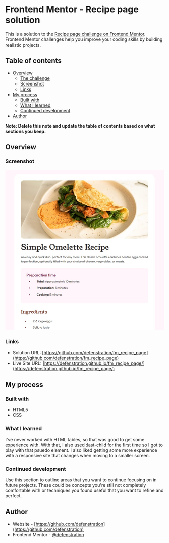 # Frontend Mentor - Recipe page solution

This is a solution to the [Recipe page challenge on Frontend Mentor](https://www.frontendmentor.io/challenges/recipe-page-KiTsR8QQKm). Frontend Mentor challenges help you improve your coding skills by building realistic projects. 

## Table of contents

- [Overview](#overview)
  - [The challenge](#the-challenge)
  - [Screenshot](#screenshot)
  - [Links](#links)
- [My process](#my-process)
  - [Built with](#built-with)
  - [What I learned](#what-i-learned)
  - [Continued development](#continued-development)
- [Author](#author)

**Note: Delete this note and update the table of contents based on what sections you keep.**

## Overview

### Screenshot

![](./recipe-page-main/assets/images/Screenshot%202024-08-08%20165507.jpg)

### Links

- Solution URL: [https://github.com/defenstration/fm_recipe_page](https://github.com/defenstration/fm_recipe_page)
- Live Site URL: [https://defenstration.github.io/fm_recipe_page/](https://defenstration.github.io/fm_recipe_page/)

## My process

### Built with

- HTML5
- CSS

### What I learned

I've never worked with HTML tables, so that was good to get some experience with. With that, I also used :last-child for the first time so I got to play with that psuedo element. I also liked getting some more experience with a responsive site that changes when moving to a smaller screen. 

### Continued development

Use this section to outline areas that you want to continue focusing on in future projects. These could be concepts you're still not completely comfortable with or techniques you found useful that you want to refine and perfect.

## Author

- Website - [https://github.com/defenstration](https://github.com/defenstration)
- Frontend Mentor - [@defenstration](https://www.frontendmentor.io/profile/defenstration)

